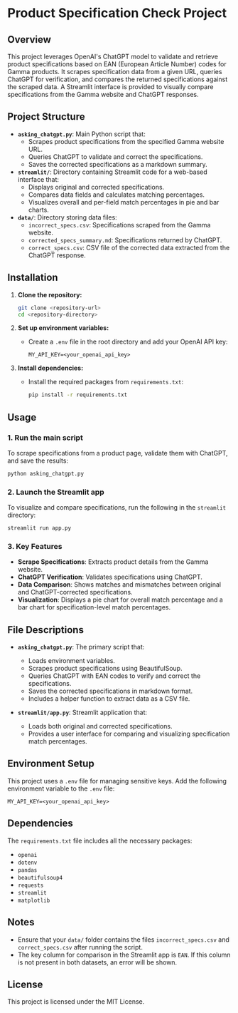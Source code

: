 # Product Specification Check Project

## Overview
This project leverages OpenAI's ChatGPT model to validate and retrieve product specifications based on EAN (European Article Number) codes for Gamma products. It scrapes specification data from a given URL, queries ChatGPT for verification, and compares the returned specifications against the scraped data. A Streamlit interface is provided to visually compare specifications from the Gamma website and ChatGPT responses.

## Project Structure

- **`asking_chatgpt.py`**: Main Python script that:
  - Scrapes product specifications from the specified Gamma website URL.
  - Queries ChatGPT to validate and correct the specifications.
  - Saves the corrected specifications as a markdown summary.
- **`streamlit/`**: Directory containing Streamlit code for a web-based interface that:
  - Displays original and corrected specifications.
  - Compares data fields and calculates matching percentages.
  - Visualizes overall and per-field match percentages in pie and bar charts.
- **`data/`**: Directory storing data files:
  - `incorrect_specs.csv`: Specifications scraped from the Gamma website.
  - `corrected_specs_summary.md`: Specifications returned by ChatGPT.
  - `correct_specs.csv`: CSV file of the corrected data extracted from the ChatGPT response.

## Installation

1. **Clone the repository:**
   ```bash
   git clone <repository-url>
   cd <repository-directory>
   ```

2. **Set up environment variables:**
   - Create a `.env` file in the root directory and add your OpenAI API key:
     ```plaintext
     MY_API_KEY=<your_openai_api_key>
     ```

3. **Install dependencies:**
   - Install the required packages from `requirements.txt`:
     ```bash
     pip install -r requirements.txt
     ```

## Usage

### 1. Run the main script

To scrape specifications from a product page, validate them with ChatGPT, and save the results:
```bash
python asking_chatgpt.py
```

### 2. Launch the Streamlit app

To visualize and compare specifications, run the following in the `streamlit` directory:
```bash
streamlit run app.py
```

### 3. Key Features

- **Scrape Specifications**: Extracts product details from the Gamma website.
- **ChatGPT Verification**: Validates specifications using ChatGPT.
- **Data Comparison**: Shows matches and mismatches between original and ChatGPT-corrected specifications.
- **Visualization**: Displays a pie chart for overall match percentage and a bar chart for specification-level match percentages.

## File Descriptions

- **`asking_chatgpt.py`**: The primary script that:
  - Loads environment variables.
  - Scrapes product specifications using BeautifulSoup.
  - Queries ChatGPT with EAN codes to verify and correct the specifications.
  - Saves the corrected specifications in markdown format.
  - Includes a helper function to extract data as a CSV file.
  
- **`streamlit/app.py`**: Streamlit application that:
  - Loads both original and corrected specifications.
  - Provides a user interface for comparing and visualizing specification match percentages.

## Environment Setup

This project uses a `.env` file for managing sensitive keys. Add the following environment variable to the `.env` file:
```plaintext
MY_API_KEY=<your_openai_api_key>
```

## Dependencies

The `requirements.txt` file includes all the necessary packages:
- `openai`
- `dotenv`
- `pandas`
- `beautifulsoup4`
- `requests`
- `streamlit`
- `matplotlib`

## Notes

- Ensure that your `data/` folder contains the files `incorrect_specs.csv` and `correct_specs.csv` after running the script.
- The key column for comparison in the Streamlit app is `EAN`. If this column is not present in both datasets, an error will be shown.

## License

This project is licensed under the MIT License.
